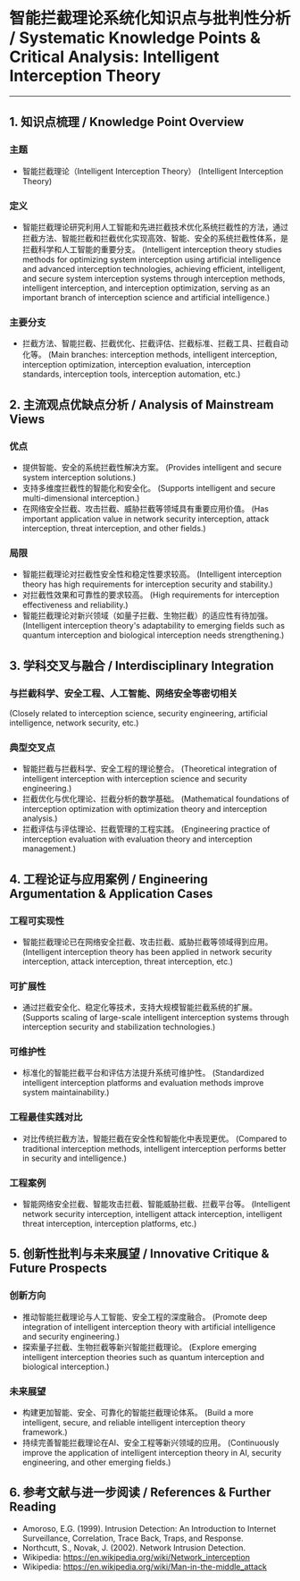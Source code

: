 # 智能拦截理论系统化知识点与批判性分析 / Systematic Knowledge Points & Critical Analysis: Intelligent Interception Theory

---

## 1. 知识点梳理 / Knowledge Point Overview

### 主题

- 智能拦截理论（Intelligent Interception Theory）
  (Intelligent Interception Theory)

### 定义

- 智能拦截理论研究利用人工智能和先进拦截技术优化系统拦截性的方法，通过拦截方法、智能拦截和拦截优化实现高效、智能、安全的系统拦截性体系，是拦截科学和人工智能的重要分支。
  (Intelligent interception theory studies methods for optimizing system interception using artificial intelligence and advanced interception technologies, achieving efficient, intelligent, and secure system interception systems through interception methods, intelligent interception, and interception optimization, serving as an important branch of interception science and artificial intelligence.)

### 主要分支

- 拦截方法、智能拦截、拦截优化、拦截评估、拦截标准、拦截工具、拦截自动化等。
  (Main branches: interception methods, intelligent interception, interception optimization, interception evaluation, interception standards, interception tools, interception automation, etc.)

## 2. 主流观点优缺点分析 / Analysis of Mainstream Views

### 优点

- 提供智能、安全的系统拦截性解决方案。
  (Provides intelligent and secure system interception solutions.)
- 支持多维度拦截性的智能化和安全化。
  (Supports intelligent and secure multi-dimensional interception.)
- 在网络安全拦截、攻击拦截、威胁拦截等领域具有重要应用价值。
  (Has important application value in network security interception, attack interception, threat interception, and other fields.)

### 局限

- 智能拦截理论对拦截性安全性和稳定性要求较高。
  (Intelligent interception theory has high requirements for interception security and stability.)
- 对拦截性效果和可靠性的要求较高。
  (High requirements for interception effectiveness and reliability.)
- 智能拦截理论对新兴领域（如量子拦截、生物拦截）的适应性有待加强。
  (Intelligent interception theory's adaptability to emerging fields such as quantum interception and biological interception needs strengthening.)

## 3. 学科交叉与融合 / Interdisciplinary Integration

### 与拦截科学、安全工程、人工智能、网络安全等密切相关

  (Closely related to interception science, security engineering, artificial intelligence, network security, etc.)

### 典型交叉点

- 智能拦截与拦截科学、安全工程的理论整合。
  (Theoretical integration of intelligent interception with interception science and security engineering.)
- 拦截优化与优化理论、拦截分析的数学基础。
  (Mathematical foundations of interception optimization with optimization theory and interception analysis.)
- 拦截评估与评估理论、拦截管理的工程实践。
  (Engineering practice of interception evaluation with evaluation theory and interception management.)

## 4. 工程论证与应用案例 / Engineering Argumentation & Application Cases

### 工程可实现性

- 智能拦截理论已在网络安全拦截、攻击拦截、威胁拦截等领域得到应用。
  (Intelligent interception theory has been applied in network security interception, attack interception, threat interception, etc.)

### 可扩展性

- 通过拦截安全化、稳定化等技术，支持大规模智能拦截系统的扩展。
  (Supports scaling of large-scale intelligent interception systems through interception security and stabilization technologies.)

### 可维护性

- 标准化的智能拦截平台和评估方法提升系统可维护性。
  (Standardized intelligent interception platforms and evaluation methods improve system maintainability.)

### 工程最佳实践对比

- 对比传统拦截方法，智能拦截在安全性和智能化中表现更优。
  (Compared to traditional interception methods, intelligent interception performs better in security and intelligence.)

### 工程案例

- 智能网络安全拦截、智能攻击拦截、智能威胁拦截、拦截平台等。
  (Intelligent network security interception, intelligent attack interception, intelligent threat interception, interception platforms, etc.)

## 5. 创新性批判与未来展望 / Innovative Critique & Future Prospects

### 创新方向

- 推动智能拦截理论与人工智能、安全工程的深度融合。
  (Promote deep integration of intelligent interception theory with artificial intelligence and security engineering.)
- 探索量子拦截、生物拦截等新兴智能拦截理论。
  (Explore emerging intelligent interception theories such as quantum interception and biological interception.)

### 未来展望

- 构建更加智能、安全、可靠化的智能拦截理论体系。
  (Build a more intelligent, secure, and reliable intelligent interception theory framework.)
- 持续完善智能拦截理论在AI、安全工程等新兴领域的应用。
  (Continuously improve the application of intelligent interception theory in AI, security engineering, and other emerging fields.)

## 6. 参考文献与进一步阅读 / References & Further Reading

- Amoroso, E.G. (1999). Intrusion Detection: An Introduction to Internet Surveillance, Correlation, Trace Back, Traps, and Response.
- Northcutt, S., Novak, J. (2002). Network Intrusion Detection.
- Wikipedia: <https://en.wikipedia.org/wiki/Network_interception>
- Wikipedia: <https://en.wikipedia.org/wiki/Man-in-the-middle_attack>
